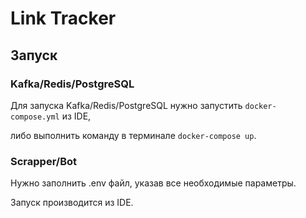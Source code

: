 # Link Tracker

## Запуск

### Kafka/Redis/PostgreSQL

Для запуска Kafka/Redis/PostgreSQL нужно запустить ```docker-compose.yml``` из IDE,

либо выполнить команду в терминале ```docker-compose up```.

### Scrapper/Bot

Нужно заполнить .env файл, указав все необходимые параметры.

Запуск производится из IDE.
